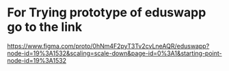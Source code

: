 # For Trying prototype of eduswapp go to the link

https://www.figma.com/proto/0hNm4F2pyT3Tv2cvLneAQR/eduswapp?node-id=19%3A1532&scaling=scale-down&page-id=0%3A1&starting-point-node-id=19%3A1532
